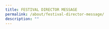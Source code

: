 ```yaml
---
title: FESTIVAL DIRECTOR MESSAGE
permalink: /about/festival-director-message/
description: ""
---
```

